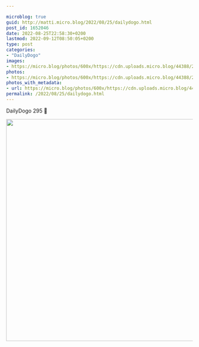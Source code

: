 ```yaml
---

microblog: true
guid: http://matti.micro.blog/2022/08/25/dailydogo.html
post_id: 1652046
date: 2022-08-25T22:58:30+0200
lastmod: 2022-09-12T08:50:05+0200
type: post
categories:
- "DailyDogo"
images:
- https://micro.blog/photos/600x/https://cdn.uploads.micro.blog/44388/2022/f37cbc9b41.jpg
photos:
- https://micro.blog/photos/600x/https://cdn.uploads.micro.blog/44388/2022/f37cbc9b41.jpg
photos_with_metadata:
- url: https://micro.blog/photos/600x/https://cdn.uploads.micro.blog/44388/2022/f37cbc9b41.jpg
permalink: /2022/08/25/dailydogo.html
---
```

DailyDogo 295 🐶

<img src="https://micro.blog/photos/600x/https://blog.martin-haehnel.de/uploads/2022/f37cbc9b41.jpg" width="600" height="600" alt="" />
